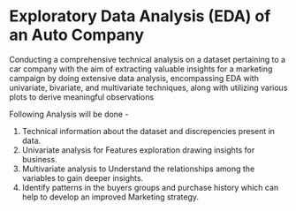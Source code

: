 # Exploratory Data Analysis (EDA) of an Auto Company
Conducting a comprehensive technical analysis on a dataset pertaining to a car company with the aim of extracting valuable insights for a marketing campaign by doing extensive data analysis, encompassing EDA with univariate, bivariate, and multivariate techniques, along with utilizing various plots to derive meaningful observations

Following Analysis will be done -
1) Technical information about the dataset and discrepencies present in data.
2) Univariate analysis for Features exploration drawing insights for business.
3) Multivariate analysis to Understand the relationships among the variables to gain deeper insights.
4) Identify patterns in the buyers groups and purchase history which can help to develop an improved Marketing strategy.
